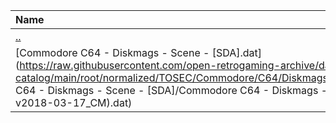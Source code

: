 |Name|Size|
|:---|---:|
|[..](../index.html)|DIR|
|[Commodore C64 - Diskmags - Scene - [SDA].dat](https://raw.githubusercontent.com/open-retrogaming-archive/dat-catalog/main/root/normalized/TOSEC/Commodore/C64/Diskmags/Scene/[SDA]/Commodore C64 - Diskmags - Scene - [SDA]/Commodore C64 - Diskmags - Scene - [SDA] (TOSEC-v2018-03-17_CM).dat)|3254|
